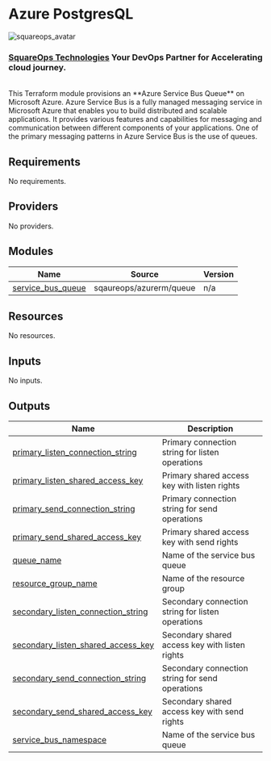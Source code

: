 # Azure PostgresQL
![squareops_avatar]

[squareops_avatar]: https://squareops.com/wp-content/uploads/2022/12/squareops-logo.png

### [SquareOps Technologies](https://squareops.com/) Your DevOps Partner for Accelerating cloud journey.
<br>
This Terraform module provisions an **Azure Service Bus Queue** on Microsoft Azure. Azure Service Bus is a fully managed messaging service in Microsoft Azure that enables you to build distributed and scalable applications. It provides various features and capabilities for messaging and communication between different components of your applications. One of the primary messaging patterns in Azure Service Bus is the use of queues.

<!-- BEGINNING OF PRE-COMMIT-TERRAFORM DOCS HOOK -->
## Requirements

No requirements.

## Providers

No providers.

## Modules

| Name | Source | Version |
|------|--------|---------|
| <a name="module_service_bus_queue"></a> [service\_bus\_queue](#module\_service\_bus\_queue) | sqaureops/azurerm/queue | n/a |

## Resources

No resources.

## Inputs

No inputs.

## Outputs

| Name | Description |
|------|-------------|
| <a name="output_primary_listen_connection_string"></a> [primary\_listen\_connection\_string](#output\_primary\_listen\_connection\_string) | Primary connection string for listen operations |
| <a name="output_primary_listen_shared_access_key"></a> [primary\_listen\_shared\_access\_key](#output\_primary\_listen\_shared\_access\_key) | Primary shared access key with listen rights |
| <a name="output_primary_send_connection_string"></a> [primary\_send\_connection\_string](#output\_primary\_send\_connection\_string) | Primary connection string for send operations |
| <a name="output_primary_send_shared_access_key"></a> [primary\_send\_shared\_access\_key](#output\_primary\_send\_shared\_access\_key) | Primary shared access key with send rights |
| <a name="output_queue_name"></a> [queue\_name](#output\_queue\_name) | Name of the service bus queue |
| <a name="output_resource_group_name"></a> [resource\_group\_name](#output\_resource\_group\_name) | Name of the resource group |
| <a name="output_secondary_listen_connection_string"></a> [secondary\_listen\_connection\_string](#output\_secondary\_listen\_connection\_string) | Secondary connection string for listen operations |
| <a name="output_secondary_listen_shared_access_key"></a> [secondary\_listen\_shared\_access\_key](#output\_secondary\_listen\_shared\_access\_key) | Secondary shared access key with listen rights |
| <a name="output_secondary_send_connection_string"></a> [secondary\_send\_connection\_string](#output\_secondary\_send\_connection\_string) | Secondary connection string for send operations |
| <a name="output_secondary_send_shared_access_key"></a> [secondary\_send\_shared\_access\_key](#output\_secondary\_send\_shared\_access\_key) | Secondary shared access key with send rights |
| <a name="output_service_bus_namespace"></a> [service\_bus\_namespace](#output\_service\_bus\_namespace) | Name of the service bus queue |
<!-- END OF PRE-COMMIT-TERRAFORM DOCS HOOK -->